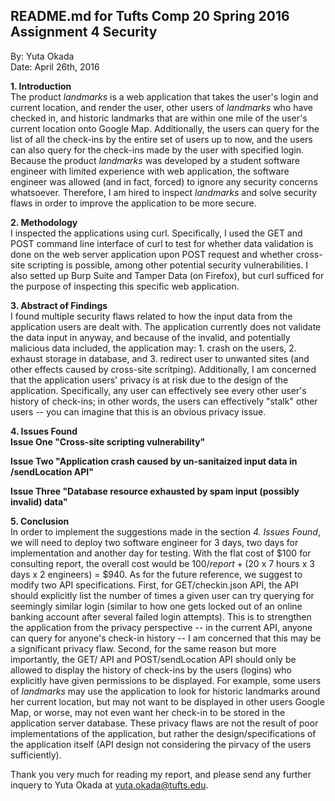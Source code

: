 ## README.md for Tufts Comp 20 Spring 2016 Assignment 4 Security ##
By: Yuta Okada <br>
Date: April 26th, 2016 <br>

**1. Introduction** <br>
The product *landmarks* is a web application that takes the user's login and current location, and render the user, other users of *landmarks* who have checked in, and historic landmarks that are within one mile of the user's current location onto Google Map. Additionally, the users can query for the list of all the check-ins by the entire set of users up to now, and the users can also query for the check-ins made by the user with specified login. Because the product *landmarks* was developed by a student software engineer with limited experience with web application, the software engineer was allowed (and in fact, forced) to ignore any security concerns whatsoever. Therefore, I am hired to inspect *landmarks* and solve security flaws in order to improve the application to be more secure.

**2. Methodology** <br>
I inspected the applications using curl. Specifically, I used the GET and POST command line interface of curl to test for whether data validation is done on the web server application upon POST request and whether cross-site scripting is possible, among other potential security vulnerabilities. I also setted up Burp Suite and Tamper Data (on Firefox), but curl sufficed for the purpose of inspecting this specific web application.

**3. Abstract of Findings** <br>
I found multiple security flaws related to how the input data from the application users are dealt with. The application currently does not validate the data input in anyway, and because of the invalid, and potentially malicious data included, the application may: 1. crash on the users, 2. exhaust storage in database, and 3. redirect user to unwanted sites (and other effects caused by cross-site scritping). Additionally, I am concerned that the application users' privacy is at risk due to the design of the application. Specifically, any user can effectively see every other user's history of check-ins; in other words, the users can effectively "stalk" other users -- you can imagine that this is an obvious privacy issue.


**4. Issues Found** <br>
**Issue One "Cross-site scripting vulnerability"** <br>






**Issue Two "Application crash caused by un-sanitaized input data in /sendLocation API"** <br>







**Issue Three "Database resource exhausted by spam input (possibly invalid) data"** <br>







**5. Conclusion** <br>
In order to implement the suggestions made in the section *4. Issues Found*, we will need to deploy two software engineer for 3 days, two days for implementation and another day for testing. With the flat cost of $100 for consulting report, the overall cost would be $100 / report + ($20 x 7 hours x 3 days x 2 engineers) = $940. As for the future reference, we suggest to modify two API specifications. First, for GET/checkin.json API, the API should explicitly list the number of times a given user can try querying for seemingly similar login (similar to how one gets locked out of an online banking account after several failed login attempts). This is to strengthen the application from the privacy perspective -- in the current API, anyone can query for anyone's check-in history -- I am concerned that this may be a significant privacy flaw. Second, for the same reason but more importantly, the GET/ API and POST/sendLocation API should only be allowed to display the history of check-ins by the users (logins) who explicitly have given permissions to be displayed. For example, some users of *landmarks* may use the application to look for historic landmarks around her current location, but may not want to be displayed in other users Google Map, or worse, may not even want her check-in to be stored in the application server database. These privacy flaws are not the result of poor implementations of the application, but rather the design/specifications of the application itself (API design not considering the pirvacy of the users sufficiently).

Thank you very much for reading my report, and please send any further inquery to Yuta Okada at yuta.okada@tufts.edu.
